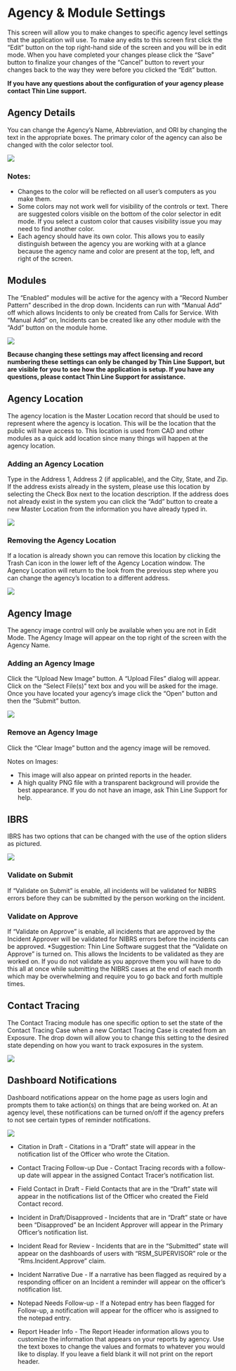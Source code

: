 # Agency & Module Settings

This screen will allow you to make changes to specific agency level settings that the application will use.  To make any edits to this screen first click the “Edit” button on the top right-hand side of the screen and you will be in edit mode.  When you have completed your changes please click the “Save” button to finalize your changes of the “Cancel” button to revert your changes back to the way they were before you clicked the “Edit” button.

**If you have any questions about the configuration of your agency please contact Thin Line support.**

## Agency Details

You can change the Agency’s Name, Abbreviation, and ORI by changing the text in the appropriate boxes.  The primary color of the agency can also be changed with the color selector tool.

<img src="admin_agencydetails.png" />

### Notes:
* Changes to the color will be reflected on all user’s computers as you make them.
* Some colors may not work well for visibility of the controls or text.  There are suggested colors visible on the bottom of the color selector in edit mode.  If you select a custom color that causes visibility issue you may need to find another color.
* Each agency should have its own color.  This allows you to easily distinguish between the agency you are working with at a glance because the agency name and color are present at the top, left, and right of the screen.

## Modules
The “Enabled” modules will be active for the agency with a “Record Number Pattern” described in the drop down.
Incidents can run with “Manual Add” off which allows Incidents to only be created from Calls for Service.  With “Manual Add” on, Incidents can be created like any other module with the “Add” button on the module home.

<img src="admin_modules.png" />

**Because changing these settings may affect licensing and record numbering these settings can only be changed by Thin Line Support, but are visible for you to see how the application is setup.  If you have any questions, please contact Thin Line Support for assistance.**

## Agency Location
The agency location is the Master Location record that should be used to represent where the agency is location.  This will be the location that the public will have access to.  This location is used from CAD and other modules as a quick add location since many things will happen at the agency location.

### Adding an Agency Location

Type in the Address 1, Address 2 (if applicable), and the City, State, and Zip.  If the address exists already in the system, please use this location by selecting the Check Box next to the location description.  If the address does not already exist in the system you can click the “Add” button to create a new Master Location from the information you have already typed in.

<img src="admin_locationadd.png" />

### Removing the Agency Location
If a location is already shown you can remove this location by clicking the Trash Can icon in the lower left of the Agency Location window.  The Agency Location will return to the look from the previous step where you can change the agency’s location to a different address.

<img src="admin_locationremove.png" />
 
## Agency Image
The agency image control will only be available when you are not in Edit Mode.  The Agency Image will appear on the top right of the screen with the Agency Name.
 
### Adding an Agency Image

Click the “Upload New Image” button.  A “Upload Files” dialog will appear.  Click on the “Select File(s)” text box and you will be asked for the image.  Once you have located your agency’s image click the “Open” button and then the “Submit” button.

<img src="admin_agencyimage.png" />
 
### Remove an Agency Image

Click the “Clear Image” button and the agency image will be removed.

Notes on Images:
* This image will also appear on printed reports in the header.
* A high quality PNG file with a transparent background will provide the best appearance.  If you do not have an image, ask Thin Line Support for help.

## IBRS

IBRS has two options that can be changed with the use of the option sliders as pictured.

<img src="admin_ibrs.png" />
 
### Validate on Submit

If “Validate on Submit” is enable, all incidents will be validated for NIBRS errors before they can be submitted by the person working on the incident.

### Validate on Approve

If “Validate on Approve” is enable, all incidents that are approved by the Incident Approver will be validated for NIBRS errors before the incidents can be approved.
*Suggestion: Thin Line Software suggest that the “Validate on Approve” is turned on.  This allows the Incidents to be validated as they are worked on.  If you do not validate as you approve them you will have to do this all at once while submitting the NIBRS cases at the end of each month which may be overwhelming and require you to go back and forth multiple times.

## Contact Tracing

The Contact Tracing module has one specific option to set the state of the Contact Tracing Case when a new Contact Tracing Case is created from an Exposure.  The drop down will allow you to change this setting to the desired state depending on how you want to track exposures in the system.

<img src="admin_contacttracing.png" />

## Dashboard Notifications

Dashboard notifications appear on the home page as users login and prompts them to take action(s) on things that are being worked on.  At an agency level, these notifications can be turned on/off if the agency prefers to not see certain types of reminder notifications.

<img src="admin_dashboardnotifications.png" />
 
* Citation in Draft - Citations in a “Draft” state will appear in the notification list of the Officer who wrote the Citation.

* Contact Tracing Follow-up Due - Contact Tracing records with a follow-up date will appear in the assigned Contact Tracer’s notification list.
* Field Contact in Draft - Field Contacts that are in the “Draft” state will appear in the notifications list of the Officer who created the Field Contact record.
* Incident in Draft/Disapproved - Incidents that are in “Draft” state or have been “Disapproved” be an Incident Approver will appear in the Primary Officer’s notification list.
* Incident Read for Review - Incidents that are in the “Submitted” state will appear on the dashboards of users with “RSM_SUPERVISOR” role or the “Rms.Incident.Approve” claim.
* Incident Narrative Due - If a narrative has been flagged as required by a responding officer on an Incident a reminder will appear on the officer’s notification list.
* Notepad Needs Follow-up - If a Notepad entry has been flagged for Follow-up, a notification will appear for the officer who is assigned to the notepad entry.
* Report Header Info - The Report Header information allows you to customize the information that appears on your reports by agency.  Use the text boxes to change the values and formats to whatever you would like to display.  If you leave a field blank it will not print on the report header.

